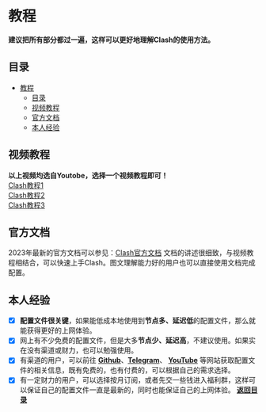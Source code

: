 # 教程
**建议把所有部分都过一遍，这样可以更好地理解Clash的使用方法。**
## 目录
- [教程](#教程)
  - [目录](#目录)
  - [视频教程](#视频教程)
  - [官方文档](#官方文档)
  - [本人经验](#本人经验)
  

## 视频教程
 **以上视频均选自Youtobe，选择一个视频教程即可！**  
 [Clash教程1](https://www.youtube.com/watch?v=HtcBZtnrFbs)  
 [Clash教程2](https://www.youtube.com/watch?v=29EugY-jnvA&t=240s)  
 [Clash教程3](https://www.youtube.com/watch?v=ofjp7CfQo80)  
## 官方文档
2023年最新的官方文档可以参见：[Clash官方文档](https://clashforwindows.org/)
文档的讲述很细致，与视频教程相结合，可以快速上手Clash。图文理解能力好的用户也可以直接使用文档完成配置。
## 本人经验
- [x] **配置文件很关键**，如果能低成本地使用到**节点多、延迟低**的配置文件，那么就能获得更好的上网体验。
- [x] 网上有不少免费的配置文件，但是大多**节点少、延迟高**，不建议使用。如果实在没有渠道或财力，也可以勉强使用。
- [x] 有渠道的用户，可以前往 **[Github](https://github.com/)**、**[Telegram](https://telegram.org/)**、 **[YouTube](https://www.youtube.com/)** 等网站获取配置文件的相关信息，既有免费的，也有付费的，可以根据自己的需求选择。
- [x] 有一定财力的用户，可以选择按月订阅，或者先交一些钱进入福利群，这样可以保证自己的配置文件一直是最新的，同时也能保证自己的上网体验。
**[返回目录](#目录)**
